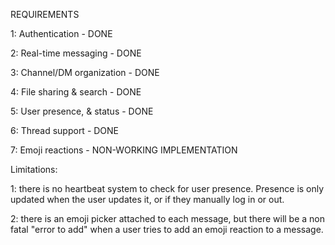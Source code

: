 REQUIREMENTS

1: Authentication - DONE

2: Real-time messaging - DONE

3: Channel/DM organization - DONE

4: File sharing & search - DONE

5: User presence, & status - DONE

6: Thread support - DONE

7: Emoji reactions - NON-WORKING IMPLEMENTATION 



Limitations:

1: there is no heartbeat system to check for user presence. Presence is only updated when the user updates it, or if they manually log in or out. 

2: there is an emoji picker attached to each message, but there will be a non fatal "error to add" when a user tries to add an emoji reaction to a message. 
